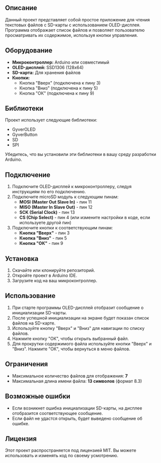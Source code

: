 ## Описание

Данный проект представляет собой простое приложение для чтения текстовых файлов с SD-карты с использованием OLED-дисплея. Программа отображает список файлов и позволяет пользователю просматривать их содержимое, используя кнопки управления.

## Оборудование

- **Микроконтроллер:** Arduino или совместимый
- **OLED-дисплей:** SSD1306 (128x64)
- **SD-карта:** Для хранения файлов
- **Кнопки:**
  - Кнопка "Вверх" (подключена к пину 3)
  - Кнопка "Вниз" (подключена к пину 5)
  - Кнопка "ОК" (подключена к пину 9)

## Библиотеки

Проект использует следующие библиотеки:

- GyverOLED
- GyverButton
- SD
- SPI

Убедитесь, что вы установили эти библиотеки в вашу среду разработки Arduino.

## Подключение

1. Подключите OLED-дисплей к микроконтроллеру, следуя инструкциям по его подключению.
2. Подключите microSD модуль к следующим пинам:
   - **MOSI (Master Out Slave In)** - пин 11
   - **MISO (Master In Slave Out)** - пин 12
   - **SCK (Serial Clock)** - пин 13
   - **CS (Chip Select)** - пин 4 (или измените настройки в коде, если используете другой пин)
3. Подключите кнопки к соответствующим пинам:
   - **Кнопка "Вверх"** - пин 3
   - **Кнопка "Вниз"** - пин 5
   - **Кнопка "ОК"** - пин 9

## Установка

1. Скачайте или клонируйте репозиторий.
2. Откройте проект в Arduino IDE.
3. Загрузите код на ваш микроконтроллер.

## Использование

1. При старте программы OLED-дисплей отобразит сообщение о инициализации SD-карты.
2. После успешной инициализации на экране будет показан список файлов на SD-карте.
3. Используйте кнопку "Вверх" и "Вниз" для навигации по списку файлов.
4. Нажмите кнопку "ОК", чтобы открыть выбранный файл.
5. Для прокрутки содержимого файла используйте кнопки "Вверх" и "Вниз". Нажмите "ОК", чтобы вернуться в меню файлов.

## Ограничения

- Максимальное количество файлов для отображения: **7**
- Максимальная длина имени файла: **13 символов** (формат 8.3)

## Возможные ошибки

- Если возникнет ошибка инициализации SD-карты, на дисплее отобразится соответствующее сообщение.
- Если файл не удастся открыть, будет выведено сообщение об ошибке.

## Лицензия

Этот проект распространяется под лицензией MIT. Вы можете использовать и изменять код по своему усмотрению.
